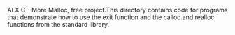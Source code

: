 ALX C - More Malloc, free project.This directory contains code for programs that demonstrate how to use the exit function and the calloc and realloc functions from the standard library.
